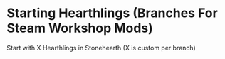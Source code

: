 # Starting Hearthlings (Branches For Steam Workshop Mods)
Start with X Hearthlings in Stonehearth (X is custom per branch)
